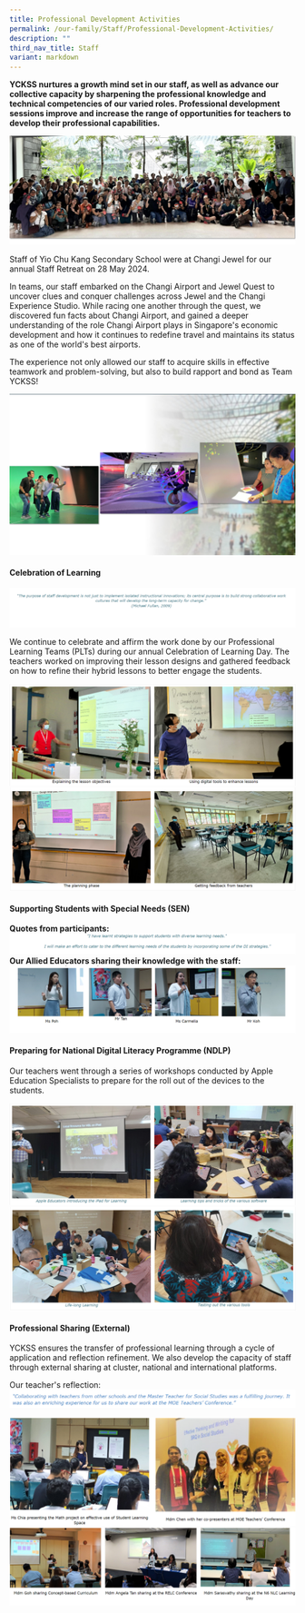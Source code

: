 ```yaml
---
title: Professional Development Activities
permalink: /our-family/Staff/Professional-Development-Activities/
description: ""
third_nav_title: Staff
variant: markdown
---
```

**YCKSS nurtures a growth mind set in our staff, as well as advance our collective capacity by sharpening the professional knowledge and technical competencies of our varied roles. Professional development sessions improve and increase the range of opportunities for teachers to develop their professional capabilities.**

![Staff of Yio Chau Kang Secondary School Group photo after the Staff Retreat](/images/Our%20Family/Staff/Professional%20Dvlp%20Activities/Staff_Retreat_2024_Banner.jpg)

Staff of Yio Chu Kang Secondary School were at Changi Jewel for our annual Staff Retreat on 28 May 2024.

In teams, our staff embarked on the Changi Airport and Jewel Quest to uncover clues and conquer challenges across Jewel and the Changi Experience Studio. While racing one another through the quest, we discovered fun facts about Changi Airport, and gained a deeper understanding of the role Changi Airport plays in Singapore's economic development and how it continues to redefine travel and maintains its status as one of the world's best airports.

The experience not only allowed our staff to acquire skills in effective teamwork and problem-solving, but also to build rapport and bond as Team YCKSS!

![Staff of Yio Chau Kang Secondary School Group photo after the Staff Retreat](/images/Our%20Family/Staff/Professional%20Dvlp%20Activities/Staff_Retreat2024_Rw01L_shade.jpg)


#### **Celebration of Learning**


![](/images/Our%20Family/Staff/Professional%20Dvlp%20Activities/P1.png)

We continue to celebrate and affirm the work done by our Professional Learning Teams (PLTs) during our annual Celebration of Learning Day. The teachers worked on improving their lesson designs and gathered feedback on how to refine their hybrid lessons to better engage the students.

![](/images/Our%20Family/Staff/Professional%20Dvlp%20Activities/P2.png)
![](/images/Our%20Family/Staff/Professional%20Dvlp%20Activities/P3.png)

#### **Supporting Students with Special Needs (SEN)**


**Quotes from participants:**
![](/images/Our%20Family/Staff/Professional%20Dvlp%20Activities/P4.png)
**Our Allied Educators sharing their knowledge with the staff:**
![](/images/Our%20Family/Staff/Professional%20Dvlp%20Activities/P5.png)

#### **Preparing for National Digital Literacy Programme (NDLP)**


Our teachers went through a series of workshops conducted by Apple Education Specialists to prepare for the roll out of the devices to the students.

![](/images/Our%20Family/Staff/Professional%20Dvlp%20Activities/P6.png)
![](/images/Our%20Family/Staff/Professional%20Dvlp%20Activities/P7.png)

#### **Professional Sharing (External)**


YCKSS ensures the transfer of professional learning through a cycle of application and reflection refinement. We also develop the capacity of staff through external sharing at cluster, national and international platforms.

Our teacher's reflection:
![](/images/Our%20Family/Staff/Professional%20Dvlp%20Activities/P8.png)

![](/images/Our%20Family/Staff/Professional%20Dvlp%20Activities/P9.png)
![](/images/Our%20Family/Staff/Professional%20Dvlp%20Activities/P10.png)
